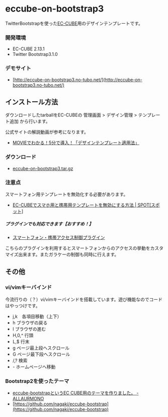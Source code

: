 eccube-on-bootstrap3
====================
TwitterBootstrapを使った[EC-CUBE](http://www.ec-cube.net)用のデザインテンプレートです。


### 開発環境
- EC-CUBE 2.13.1
- Twitter Bootstrap3.1.0


### デモサイト
- [http://eccube-on-bootstrap3.no-tubo.net/](http://eccube-on-bootstrap3.no-tubo.net/)

## インストール方法
ダウンロードしたtarballをEC-CUBEの 管理画面 > デザイン管理 > テンプレート追加 から行います。

公式サイトの解説動画が参考になります。

- [MOVIEでわかる！5分で導入！「デザインテンプレート適用法」](http://vimeo.com/37297904?width=700&height=400)


### ダウンロード
- [eccube-on-bootstrap3.tar.gz](https://github.com/clicktx/eccube-on-bootstrap3/archive/master.tar.gz)


### 注意点
スマートフォン用テンプレートを無効化する必要があります。

- [EC-CUBEでスマホ用と携帯用テンプレートを無効にする方法 | SPOT[スポット]](http://spot-web.jp/ec-cubeでスマホ用と携帯用テンプレートを無効にする/)

##### プラグインでも対応できます【おすすめ！】

- [スマートフォン・携帯アクセス制御プラグイン](http://www.ec-cube.net/products/detail.php?product_id=394)

こちらのプラグインを利用するとスマートフォンからのアクセスの挙動をカスタマイズ出来ます。またガラケーの制御も同時に行えます。


## その他
### vi/vimキーバインド
今流行りの（？）vi/vimキーバインドを搭載しています。遊び機能なのでコードはやっつけです。

- j,k　各項目移動（上下）
- h ブラウザの戻る
- l ブラウザの進む
- H,0,^ 行頭
- L,$ 行末
- g ページ最上段へスクロール
- G ページ最下段へスクロール
- /,? 検索
- \- ホームページへ移動


### Bootstrap2を使ったテーマ
- [eccube-bootstrapというEC CUBE用のテーマを作りました。 - ALLAURMONO](http://blog.nagaki.me/practice/released-eccube-bootstrap.html)  
- [https://github.com/nagaki/eccube-bootstrap](https://github.com/nagaki/eccube-bootstrap)

